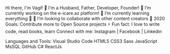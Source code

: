 Hi there, I'm Vagif 👋
I'm a Husband, Father, Developer, Founder!
🔭 I’m currently working on the e-icare.az platform!
🌱 I’m currently learning everything 🤣
👯 I’m looking to collaborate with other content creators
🥅 2020 Goals: Contribute more to Open Source projects
⚡ Fun fact: I love to write code, read books, learn
Connect with me:
Instagram |  Facebook | Linkedin

Languages and Tools:
Visual Studio Code HTML5 CSS3 Sass JavaScript MsSQL GitHub C# ReactJs
